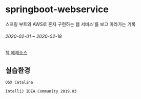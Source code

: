 # springboot-webservice
스프링 부트와 AWS로 혼자 구현하는 웹 서비스'를 보고 따라가는 기록

###### 2020-02-01 ~ 2020-02-18
[책 예제소스](https://github.com/jojoldu/freelec-springboot2-webservice)  

## 실습환경
```
OSX Catalina

IntelliJ IDEA Community 2019.03  
```
 

